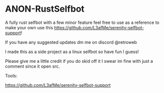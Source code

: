 # ANON-RustSelfbot
A fully rust selfbot with a few minor feature feel free to use as a reference to make your own use this https://github.com/L3afMe/serenity-selfbot-support!

If you have any suggested updates dm me on discord @retroweb

I made this as a side project as a linux selfbot so have fun I guess!

Please give me a little credit if you do skid off it I swear im fine with just a comment since it open src.

Tools: 

https://github.com/L3afMe/serenity-selfbot-support
